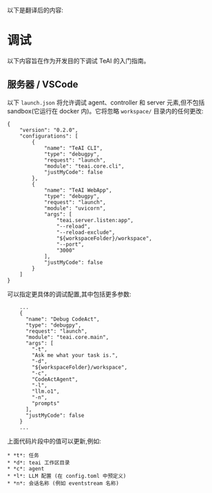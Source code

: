 以下是翻译后的内容:

# 调试

以下内容旨在作为开发目的下调试 TeAI 的入门指南。

## 服务器 / VSCode

以下 `launch.json` 将允许调试 agent、controller 和 server 元素,但不包括 sandbox(它运行在 docker 内)。它将忽略 `workspace/` 目录内的任何更改:

```
{
    "version": "0.2.0",
    "configurations": [
        {
            "name": "TeAI CLI",
            "type": "debugpy",
            "request": "launch",
            "module": "teai.core.cli",
            "justMyCode": false
        },
        {
            "name": "TeAI WebApp",
            "type": "debugpy",
            "request": "launch",
            "module": "uvicorn",
            "args": [
                "teai.server.listen:app",
                "--reload",
                "--reload-exclude",
                "${workspaceFolder}/workspace",
                "--port",
                "3000"
            ],
            "justMyCode": false
        }
    ]
}
```

可以指定更具体的调试配置,其中包括更多参数:

```
    ...
    {
      "name": "Debug CodeAct",
      "type": "debugpy",
      "request": "launch",
      "module": "teai.core.main",
      "args": [
        "-t",
        "Ask me what your task is.",
        "-d",
        "${workspaceFolder}/workspace",
        "-c",
        "CodeActAgent",
        "-l",
        "llm.o1",
        "-n",
        "prompts"
      ],
      "justMyCode": false
    }
    ...
```

上面代码片段中的值可以更新,例如:

    * *t*: 任务
    * *d*: teai 工作区目录
    * *c*: agent
    * *l*: LLM 配置 (在 config.toml 中预定义)
    * *n*: 会话名称 (例如 eventstream 名称)
